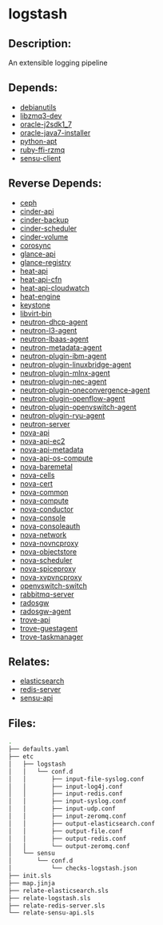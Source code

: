 # logstash

## Description:

An extensible logging pipeline

## Depends:

  -  [debianutils](/salt/debianutils)
  -  [libzmq3-dev](/salt/libzmq3-dev)
  -  [oracle-j2sdk1\_7](/salt/oracle-j2sdk1_7)
  -  [oracle-java7-installer](/salt/oracle-java7-installer)
  -  [python-apt](/salt/python-apt)
  -  [ruby-ffi-rzmq](/salt/ruby-ffi-rzmq)
  -  [sensu-client](/salt/sensu-client)

## Reverse Depends:

  -  [ceph](/salt/ceph)
  -  [cinder-api](/salt/cinder-api)
  -  [cinder-backup](/salt/cinder-backup)
  -  [cinder-scheduler](/salt/cinder-scheduler)
  -  [cinder-volume](/salt/cinder-volume)
  -  [corosync](/salt/corosync)
  -  [glance-api](/salt/glance-api)
  -  [glance-registry](/salt/glance-registry)
  -  [heat-api](/salt/heat-api)
  -  [heat-api-cfn](/salt/heat-api-cfn)
  -  [heat-api-cloudwatch](/salt/heat-api-cloudwatch)
  -  [heat-engine](/salt/heat-engine)
  -  [keystone](/salt/keystone)
  -  [libvirt-bin](/salt/libvirt-bin)
  -  [neutron-dhcp-agent](/salt/neutron-dhcp-agent)
  -  [neutron-l3-agent](/salt/neutron-l3-agent)
  -  [neutron-lbaas-agent](/salt/neutron-lbaas-agent)
  -  [neutron-metadata-agent](/salt/neutron-metadata-agent)
  -  [neutron-plugin-ibm-agent](/salt/neutron-plugin-ibm-agent)
  -  [neutron-plugin-linuxbridge-agent](/salt/neutron-plugin-linuxbridge-agent)
  -  [neutron-plugin-mlnx-agent](/salt/neutron-plugin-mlnx-agent)
  -  [neutron-plugin-nec-agent](/salt/neutron-plugin-nec-agent)
  -  [neutron-plugin-oneconvergence-agent](/salt/neutron-plugin-oneconvergence-agent)
  -  [neutron-plugin-openflow-agent](/salt/neutron-plugin-openflow-agent)
  -  [neutron-plugin-openvswitch-agent](/salt/neutron-plugin-openvswitch-agent)
  -  [neutron-plugin-ryu-agent](/salt/neutron-plugin-ryu-agent)
  -  [neutron-server](/salt/neutron-server)
  -  [nova-api](/salt/nova-api)
  -  [nova-api-ec2](/salt/nova-api-ec2)
  -  [nova-api-metadata](/salt/nova-api-metadata)
  -  [nova-api-os-compute](/salt/nova-api-os-compute)
  -  [nova-baremetal](/salt/nova-baremetal)
  -  [nova-cells](/salt/nova-cells)
  -  [nova-cert](/salt/nova-cert)
  -  [nova-common](/salt/nova-common)
  -  [nova-compute](/salt/nova-compute)
  -  [nova-conductor](/salt/nova-conductor)
  -  [nova-console](/salt/nova-console)
  -  [nova-consoleauth](/salt/nova-consoleauth)
  -  [nova-network](/salt/nova-network)
  -  [nova-novncproxy](/salt/nova-novncproxy)
  -  [nova-objectstore](/salt/nova-objectstore)
  -  [nova-scheduler](/salt/nova-scheduler)
  -  [nova-spiceproxy](/salt/nova-spiceproxy)
  -  [nova-xvpvncproxy](/salt/nova-xvpvncproxy)
  -  [openvswitch-switch](/salt/openvswitch-switch)
  -  [rabbitmq-server](/salt/rabbitmq-server)
  -  [radosgw](/salt/radosgw)
  -  [radosgw-agent](/salt/radosgw-agent)
  -  [trove-api](/salt/trove-api)
  -  [trove-guestagent](/salt/trove-guestagent)
  -  [trove-taskmanager](/salt/trove-taskmanager)

## Relates:

  -  [elasticsearch](/salt/elasticsearch)
  -  [redis-server](/salt/redis-server)
  -  [sensu-api](/salt/sensu-api)

## Files:

```bash
.
├── defaults.yaml
├── etc
│   ├── logstash
│   │   └── conf.d
│   │       ├── input-file-syslog.conf
│   │       ├── input-log4j.conf
│   │       ├── input-redis.conf
│   │       ├── input-syslog.conf
│   │       ├── input-udp.conf
│   │       ├── input-zeromq.conf
│   │       ├── output-elasticsearch.conf
│   │       ├── output-file.conf
│   │       ├── output-redis.conf
│   │       └── output-zeromq.conf
│   └── sensu
│       └── conf.d
│           └── checks-logstash.json
├── init.sls
├── map.jinja
├── relate-elasticsearch.sls
├── relate-logstash.sls
├── relate-redis-server.sls
└── relate-sensu-api.sls
```
